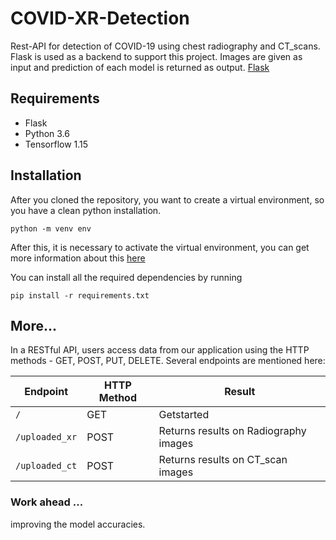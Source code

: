 # COVID-XR-Detection
Rest-API for detection of COVID-19 using chest radiography and CT_scans. Flask is used as a backend to support this project. Images are given
as input and prediction of each model is returned as output. 
[Flask](https://flask.palletsprojects.com/en/2.0.x/) 

## Requirements
- Flask
- Python 3.6
- Tensorflow 1.15

## Installation
After you cloned the repository, you want to create a virtual environment, so you have a clean python installation.
```
python -m venv env
```

After this, it is necessary to activate the virtual environment, you can get more information about this [here](https://docs.python.org/3/tutorial/venv.html)

You can install all the required dependencies by running
```
pip install -r requirements.txt
```

## More...
In a RESTful API, users access data from our application using the HTTP methods - GET, POST, PUT, DELETE.
Several endpoints are mentioned here:

Endpoint |HTTP Method| Result
-- | -- |--
`/` | GET | Getstarted
`/uploaded_xr` | POST | Returns results on Radiography images
`/uploaded_ct`| POST | Returns results on CT_scan images

### Work ahead ...
improving the model accuracies.
